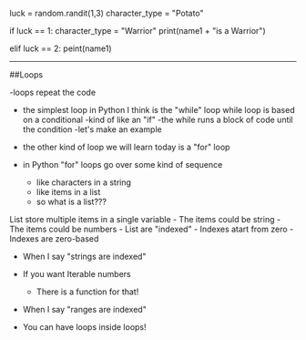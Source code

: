 luck = random.randit(1,3)
character_type = "Potato"

if luck == 1:
    character_type = "Warrior"
    print(name1 + "is a Warrior")

elif luck == 2:
    peint(name1)

------------------------------------

##Loops

-loops repeat the code 
- the simplest loop in Python I think is the "while" loop while loop is based on a conditional
    -kind of like an "if"
    -the while runs a block of code until the condition
    -let's make an example

- the other kind of loop we will learn today is a "for" loop

- in Python "for" loops go over some kind of sequence 
    - like characters in a string
    - like items in a list
    - so what is a list???

List store multiple items in a single variable
    - The items could be string
    - The items could be numbers
    - List are "indexed"
    - Indexes atart from zero
    - Indexes are zero-based

- When I say "strings are indexed"

- If you want Iterable numbers
    - There is a function for that!

- When I say "ranges are indexed"

- You can have loops inside loops!

